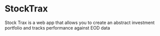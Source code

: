 # StockTrax
Stock Trax is a web app that allows you to create an abstract investment portfolio and tracks performance against EOD data

